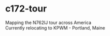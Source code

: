 # c172-tour
Mapping the N762IJ tour across America <br>
Currently relocating to KPWM - Portland, Maine
